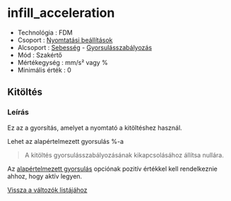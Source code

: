 # infill\_acceleration

* Technológia : FDM
* Csoport : [Nyomtatási beállítások](../../konfig/print_settings.md)
* Alcsoport : [Sebesség](../../konfig/print_settings.md#sebesség) - [Gyorsulásszabályozás](infill_acceleration.md)
* Mód : Szakértő
* Mértékegység : mm/s² vagy %
* Minimális érték :  0

## Kitöltés

### Leírás

Ez az a gyorsítás, amelyet a nyomtató a kitöltéshez használ.

Lehet az alapértelmezett gyorsulás %-a

> A kitöltés gyorsulásszabályozásának kikapcsolásához állítsa nullára.

Az [alapértelmezett gyorsulás](default_acceleration.md) opciónak pozitív értékkel kell rendelkeznie ahhoz, hogy aktív legyen.

[Vissza a változók listájához](/)

